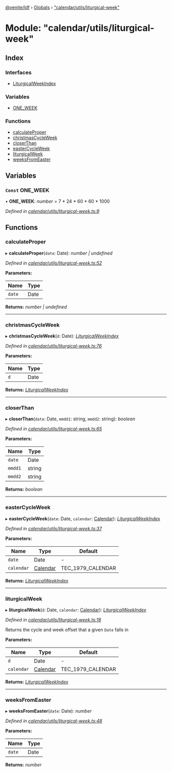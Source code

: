 [@venite/ldf](../README.md) › [Globals](../globals.md) › ["calendar/utils/liturgical-week"](_calendar_utils_liturgical_week_.md)

# Module: "calendar/utils/liturgical-week"

## Index

### Interfaces

* [LiturgicalWeekIndex](../interfaces/_calendar_utils_liturgical_week_.liturgicalweekindex.md)

### Variables

* [ONE_WEEK](_calendar_utils_liturgical_week_.md#const-one_week)

### Functions

* [calculateProper](_calendar_utils_liturgical_week_.md#calculateproper)
* [christmasCycleWeek](_calendar_utils_liturgical_week_.md#christmascycleweek)
* [closerThan](_calendar_utils_liturgical_week_.md#closerthan)
* [easterCycleWeek](_calendar_utils_liturgical_week_.md#eastercycleweek)
* [liturgicalWeek](_calendar_utils_liturgical_week_.md#liturgicalweek)
* [weeksFromEaster](_calendar_utils_liturgical_week_.md#weeksfromeaster)

## Variables

### `Const` ONE_WEEK

• **ONE_WEEK**: *number* = 7 * 24 * 60 * 60 * 1000

*Defined in [calendar/utils/liturgical-week.ts:9](https://github.com/gbj/venite/blob/bdb8a8a5/ldf/src/calendar/utils/liturgical-week.ts#L9)*

## Functions

###  calculateProper

▸ **calculateProper**(`date`: Date): *number | undefined*

*Defined in [calendar/utils/liturgical-week.ts:52](https://github.com/gbj/venite/blob/bdb8a8a5/ldf/src/calendar/utils/liturgical-week.ts#L52)*

**Parameters:**

Name | Type |
------ | ------ |
`date` | Date |

**Returns:** *number | undefined*

___

###  christmasCycleWeek

▸ **christmasCycleWeek**(`d`: Date): *[LiturgicalWeekIndex](../interfaces/_calendar_utils_liturgical_week_.liturgicalweekindex.md)*

*Defined in [calendar/utils/liturgical-week.ts:76](https://github.com/gbj/venite/blob/bdb8a8a5/ldf/src/calendar/utils/liturgical-week.ts#L76)*

**Parameters:**

Name | Type |
------ | ------ |
`d` | Date |

**Returns:** *[LiturgicalWeekIndex](../interfaces/_calendar_utils_liturgical_week_.liturgicalweekindex.md)*

___

###  closerThan

▸ **closerThan**(`date`: Date, `mmdd1`: string, `mmdd2`: string): *boolean*

*Defined in [calendar/utils/liturgical-week.ts:65](https://github.com/gbj/venite/blob/bdb8a8a5/ldf/src/calendar/utils/liturgical-week.ts#L65)*

**Parameters:**

Name | Type |
------ | ------ |
`date` | Date |
`mmdd1` | string |
`mmdd2` | string |

**Returns:** *boolean*

___

###  easterCycleWeek

▸ **easterCycleWeek**(`date`: Date, `calendar`: [Calendar](../classes/_calendar_calendar_.calendar.md)): *[LiturgicalWeekIndex](../interfaces/_calendar_utils_liturgical_week_.liturgicalweekindex.md)*

*Defined in [calendar/utils/liturgical-week.ts:37](https://github.com/gbj/venite/blob/bdb8a8a5/ldf/src/calendar/utils/liturgical-week.ts#L37)*

**Parameters:**

Name | Type | Default |
------ | ------ | ------ |
`date` | Date | - |
`calendar` | [Calendar](../classes/_calendar_calendar_.calendar.md) | TEC_1979_CALENDAR |

**Returns:** *[LiturgicalWeekIndex](../interfaces/_calendar_utils_liturgical_week_.liturgicalweekindex.md)*

___

###  liturgicalWeek

▸ **liturgicalWeek**(`d`: Date, `calendar`: [Calendar](../classes/_calendar_calendar_.calendar.md)): *[LiturgicalWeekIndex](../interfaces/_calendar_utils_liturgical_week_.liturgicalweekindex.md)*

*Defined in [calendar/utils/liturgical-week.ts:18](https://github.com/gbj/venite/blob/bdb8a8a5/ldf/src/calendar/utils/liturgical-week.ts#L18)*

Returns the cycle and week offset that a given `Date` falls in

**Parameters:**

Name | Type | Default |
------ | ------ | ------ |
`d` | Date | - |
`calendar` | [Calendar](../classes/_calendar_calendar_.calendar.md) | TEC_1979_CALENDAR |

**Returns:** *[LiturgicalWeekIndex](../interfaces/_calendar_utils_liturgical_week_.liturgicalweekindex.md)*

___

###  weeksFromEaster

▸ **weeksFromEaster**(`date`: Date): *number*

*Defined in [calendar/utils/liturgical-week.ts:48](https://github.com/gbj/venite/blob/bdb8a8a5/ldf/src/calendar/utils/liturgical-week.ts#L48)*

**Parameters:**

Name | Type |
------ | ------ |
`date` | Date |

**Returns:** *number*
